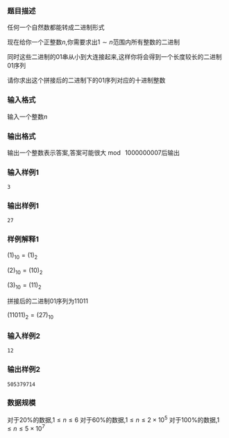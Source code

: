 ### 题目描述
任何一个自然数都能转成二进制形式

现在给你一个正整数$n$,你需要求出$1 \sim n$范围内所有整数的二进制

同时这些二进制的$01$串从小到大连接起来,这样你将会得到一个长度较长的二进制$01$序列

请你求出这个拼接后的二进制下的$01$序列对应的十进制整数

### 输入格式
输入一个整数$n$
### 输出格式
输出一个整数表示答案,答案可能很大$\bmod\ 1000000007$后输出
### 输入样例1
```
3
```
### 输出样例1
```
27
```
### 样例解释1
$(1)_{10}=(1)_2$

$(2)_{10}=(10)_2$

$(3)_{10}=(11)_2$

拼接后的二进制$01$序列为$11011$

$(11011)_2=(27)_{10}$
### 输入样例2
```
12
```
### 输出样例2
```
505379714
```
### 数据规模
对于$20\%$的数据,$1 \leq n \leq 6$
对于$60\%$的数据,$1 \leq n \leq 2 \times 10^5$
对于$100\%$的数据,$1 \leq n \leq 5 \times 10^7$